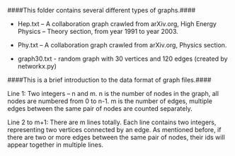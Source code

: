  
####This folder contains several different types of graphs.####

* Hep.txt – A collaboration graph crawled from arXiv.org, High Energy Physics – Theory section, from year 1991 to year 2003.

* Phy.txt – A collaboration graph crawled from arXiv.org, Physics section.

* graph30.txt - random graph with 30 vertices and 120 edges (created by networkx.py)

####This is a brief introduction to the data format of graph files.####

Line 1: Two integers – n and m. 
n is the number of nodes in the graph, all nodes are numbered from 0 to n-1. m is the number of edges, multiple edges between the same pair of nodes are counted separately.

Line 2 to m+1: There are m lines totally. Each line contains two integers, representing two vertices connected by an edge. As mentioned before, if there are two or more edges between the same pair of nodes, their ids will appear together in multiple lines.
